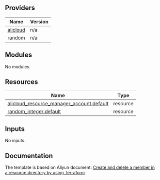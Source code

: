 
<!-- BEGIN_TF_DOCS -->
## Providers

| Name | Version |
|------|---------|
| <a name="provider_alicloud"></a> [alicloud](#provider\_alicloud) | n/a |
| <a name="provider_random"></a> [random](#provider\_random) | n/a |

## Modules

No modules.

## Resources

| Name | Type |
|------|------|
| [alicloud_resource_manager_account.default](https://registry.terraform.io/providers/aliyun/alicloud/latest/docs/resources/resource_manager_account) | resource |
| [random_integer.default](https://registry.terraform.io/providers/hashicorp/random/latest/docs/resources/integer) | resource |

## Inputs

No inputs.
<!-- END_TF_DOCS -->
## Documentation
<!-- docs-link -->

The template is based on Aliyun document: [Create and delete a member in a resource directory by using Terraform](http://help.aliyun.com/document_detail/2510323.htm)

<!-- docs-link -->

